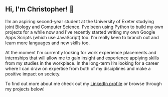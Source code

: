 ## Hi, I'm Christopher! 👋 
I’m an aspiring second-year student at the University of Exeter studying joint Biology and Computer Science. I've been using Python to build my own projects for a while now and I've recently started writing my own Google Apps Scripts (which use JavaScript) too. I'm really keen to branch out and learn more languages and new skills too.

At the moment I'm currently looking for work experience placements and internships that will allow me to gain insight and experience applying skills from my studies in the workplace. In the long-term I’m looking for a career where I can draw on expertise from both of my disciplines and make a positive impact on society. 

To find out more about me check out my [LinkedIn profile](https://www.linkedin.com/in/christopher-menon/) or browse through my projects below!

<!--
**cmenon12/cmenon12** is a ✨ _special_ ✨ repository because its `README.md` (this file) appears on your GitHub profile.

Here are some ideas to get you started:

- 🔭 I’m currently working on ...
- 🌱 I’m currently learning ...
- 👯 I’m looking to collaborate on ...
- 🤔 I’m looking for help with ...
- 💬 Ask me about ...
- 📫 How to reach me: ...
- 😄 Pronouns: ...
- ⚡ Fun fact: ...
-->
